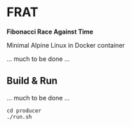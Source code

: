 # FRAT

**Fibonacci Race Against Time**

Minimal Alpine Linux in Docker container 

… much to be done …

## Build & Run

… much to be done …

```
cd producer
./run.sh
```
